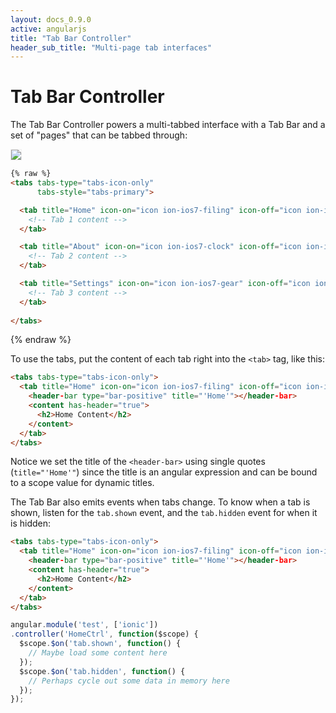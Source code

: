 ```yaml
---
layout: docs_0.9.0
active: angularjs
title: "Tab Bar Controller"
header_sub_title: "Multi-page tab interfaces"
---
```


Tab Bar Controller
===

<!--
Available in:
<div class="label label-danger">Ionic-Angular 0.9.0</div>
<div class="label label-primary">Ionic 0.9.0</div>
-->


The Tab Bar Controller powers a multi-tabbed interface with a Tab Bar and a set of "pages" that can be tabbed through:

<img src="http://ionicframework.com.s3.amazonaws.com/docs/controllers/tabs.gif" style="border: 1px solid #eee">


```html
{% raw %}
<tabs tabs-type="tabs-icon-only"
      tabs-style="tabs-primary">

  <tab title="Home" icon-on="icon ion-ios7-filing" icon-off="icon ion-ios7-filing-outline">
    <!-- Tab 1 content -->
  </tab>

  <tab title="About" icon-on="icon ion-ios7-clock" icon-off="icon ion-ios7-clock-outline">
    <!-- Tab 2 content -->
  </tab>

  <tab title="Settings" icon-on="icon ion-ios7-gear" icon-off="icon ion-ios7-gear-outline">
    <!-- Tab 3 content -->
  </tab>
  
</tabs>
```
{% endraw %}

To use the tabs, put the content of each tab right into the `<tab>` tag, like this:

```html
<tabs tabs-type="tabs-icon-only">
  <tab title="Home" icon-on="icon ion-ios7-filing" icon-off="icon ion-ios7-filing-outline">
    <header-bar type="bar-positive" title="'Home'"></header-bar>
    <content has-header="true">
      <h2>Home Content</h2>
    </content>
  </tab>
</tabs>
```

Notice we set the title of the `<header-bar>` using single quotes (`title="'Home'"`) since the title is an angular expression and can be bound to a scope value for dynamic titles.

The Tab Bar also emits events when tabs change. To know when a tab is shown, listen for the `tab.shown` event, and the `tab.hidden` event for when it is hidden:

```html
<tabs tabs-type="tabs-icon-only">
  <tab title="Home" icon-on="icon ion-ios7-filing" icon-off="icon ion-ios7-filing-outline" ng-controller="HomeCtrl">
    <header-bar type="bar-positive" title="'Home'"></header-bar>
    <content has-header="true">
      <h2>Home Content</h2>
    </content>
  </tab>
</tabs>
```

```javascript
angular.module('test', ['ionic'])
.controller('HomeCtrl', function($scope) {
  $scope.$on('tab.shown', function() {
    // Maybe load some content here
  });
  $scope.$on('tab.hidden', function() {
    // Perhaps cycle out some data in memory here
  });
});
```
